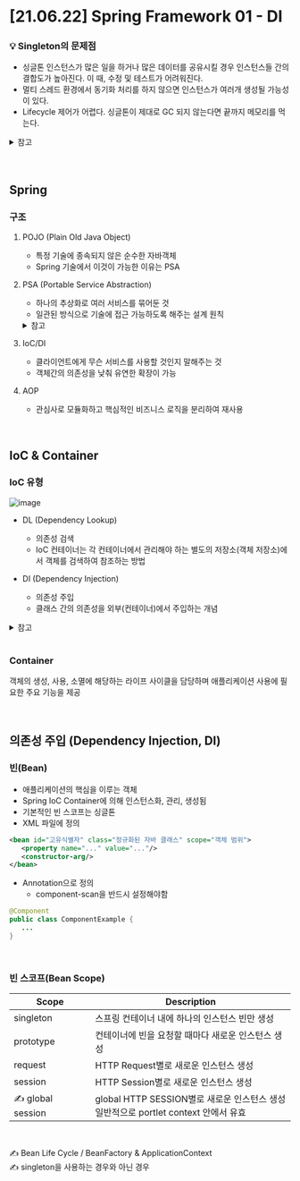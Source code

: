 # [21.06.22] Spring Framework 01 - DI

### 💡 Singleton의 문제점

- 싱글톤 인스턴스가 많은 일을 하거나 많은 데이터를 공유시킬 경우 인스턴스들 간의 결합도가 높아진다. 이 때, 수정 및 테스트가 어려워진다.
- 멀티 스레드 환경에서 동기화 처리를 하지 않으면 인스턴스가 여러개 생성될 가능성이 있다.
- Lifecycle 제어가 어렵다. 싱글톤이 제대로 GC 되지 않는다면 끝까지 메모리를 먹는다.

<details>
   <summary>참고</summary>
   https://jeong-pro.tistory.com/86
</details>

<br>
<br>

## Spring

### 구조

1. POJO (Plain Old Java Object)

   - 특정 기술에 종속되지 않은 순수한 자바객체
   - Spring 기술에서 이것이 가능한 이유는 PSA

2. PSA (Portable Service Abstraction)

   - 하나의 추상화로 여러 서비스를 묶어둔 것
   - 일관된 방식으로 기술에 접근 가능하도록 해주는 설계 원칙
   <details>
       <summary>참고</summary>
       https://sabarada.tistory.com/127
   </details>

3. IoC/DI

   - 클라이언트에게 무슨 서비스를 사용할 것인지 말해주는 것
   - 객체간의 의존성을 낮춰 유연한 확장이 가능

4. AOP
   - 관심사로 모듈화하고 핵심적인 비즈니스 로직을 분리하여 재사용

<br>

## IoC & Container

### IoC 유형

![image](https://user-images.githubusercontent.com/36289638/122868195-99c64e80-d365-11eb-898e-de74dfe71fa6.png)

- DL (Dependency Lookup)

  - 의존성 검색
  - IoC 컨테이너는 각 컨테이너에서 관리해야 하는 별도의 저장소(객체 저장소)에서 객체를 검색하여 참조하는 방법

- DI (Dependency Injection)
  - 의존성 주입
  - 클래스 간의 의존성을 외부(컨테이너)에서 주입하는 개념

<details>
    <summary>참고</summary>        
    https://happy-playboy.tistory.com/entry/%EB%B0%B1%EC%88%98%EC%9D%98-%EC%8A%A4%ED%94%84%EB%A7%81-IoC%EC%99%80-DI%EC%97%90-%EB%8C%80%ED%95%B4%EC%84%9C
</details>

<br>

### Container

객체의 생성, 사용, 소멸에 해당하는 라이프 사이클을 담당하며 애플리케이션 사용에 필요한 주요 기능을 제공

<br>

## 의존성 주입 (Dependency Injection, DI)

### 빈(Bean)

- 애플리케이션의 핵심을 이루는 객체
- Spring IoC Container에 의해 인스턴스화, 관리, 생성됨
- 기본적인 빈 스코프는 싱글톤
- XML 파일에 정의

```xml
<bean id="고유식별자" class="정규화된 자바 클래스" scope="객체 범위">
   <property name="..." value="..."/>
   <constructor-arg/>
</bean>
```

- Annotation으로 정의
  - component-scan을 반드시 설정해야함

```java
@Component
public class ComponentExample {
   ...
}
```

<br>

### 빈 스코프(Bean Scope)

| Scope             | Description                                                                              |
| ----------------- | ---------------------------------------------------------------------------------------- |
| singleton         | 스프링 컨테이너 내에 하나의 인스턴스 빈만 생성                                           |
| prototype         | 컨테이너에 빈을 요청할 때마다 새로운 인스턴스 생성                                       |
| request           | HTTP Request별로 새로운 인스턴스 생성                                                    |
| session           | HTTP Session별로 새로운 인스턴스 생성                                                    |
| ✍ global session | global HTTP SESSION별로 새로운 인스턴스 생성 <br> 일반적으로 portlet context 안에서 유효 |

<br>

✍ Bean Life Cycle / BeanFactory & ApplicationContext  
✍ singleton을 사용하는 경우와 아닌 경우
